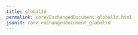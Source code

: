 ```yaml
---
title: globalId
permalink: core/ExchangedDocument.globalId.html
jsonid: core_exchangeddocument_globalid
---
```

